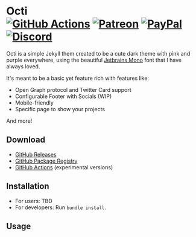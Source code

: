 # Octi<br>[![GitHub Actions][actions-img]][actions-url] [![Patreon][patreon-img]][patreon-url] [![PayPal][paypal-img]][paypal-url] [![Discord][discord-img]][discord-url]

Octi is a simple Jekyll them created to be a cute dark theme with pink and purple everywhere, using the beautiful [Jetbrains Mono](https://www.jetbrains.com/lp/mono/) font that I have always loved.

It's meant to be a basic yet feature rich with features like:

- Open Graph protocol and Twitter Card support
- Configurable Footer with Socials (WIP)
- Mobile-friendly
- Specific page to show your projects

And more!

## Download

* [GitHub Releases](https://github.com/justalemon/Octi/releases)
* [GitHub Package Registry](https://github.com/justalemon/Octi/pkgs/rubygems/octi)
* [GitHub Actions](https://github.com/justalemon/Octi/actions) (experimental versions)

## Installation

* For users: TBD
* For developers: Run `bundle install`.

## Usage

[actions-img]: https://img.shields.io/github/actions/workflow/status/justalemon/Octi/main.yml?branch=master&label=actions
[actions-url]: https://github.com/justalemon/Octi/actions
[patreon-img]: https://img.shields.io/badge/support-patreon-FF424D.svg
[patreon-url]: https://www.patreon.com/lemonchan
[paypal-img]: https://img.shields.io/badge/support-paypal-0079C1.svg
[paypal-url]: https://paypal.me/justalemon
[discord-img]: https://img.shields.io/badge/discord-join-7289DA.svg
[discord-url]: https://discord.gg/Cf6sspj
